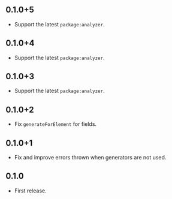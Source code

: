 ## 0.1.0+5

- Support the latest `package:analyzer`.

## 0.1.0+4

- Support the latest `package:analyzer`.

## 0.1.0+3

- Support the latest `package:analyzer`.

## 0.1.0+2

- Fix `generateForElement` for fields.

## 0.1.0+1

- Fix and improve errors thrown when generators are not used.

## 0.1.0

- First release.

